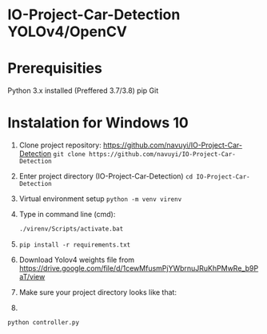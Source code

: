 # IO-Project-Car-Detection YOLOv4/OpenCV

# Prerequisities
  Python 3.x installed (Preffered 3.7/3.8)
  pip
  Git

# Instalation for Windows 10
  1. Clone project repository: https://github.com/navuyi/IO-Project-Car-Detection
        ``` git clone https://github.com/navuyi/IO-Project-Car-Detection ```
  2. Enter project directory (IO-Project-Car-Detection)
        ``` cd IO-Project-Car-Detection ```
  3. Virtual environment setup
        ``` python -m venv virenv ```
  4. Type in command line (cmd):
      ```bash
      ./virenv/Scripts/activate.bat
      ```
  5. ```pip install -r requirements.txt```
  6. Download Yolov4 weights file from https://drive.google.com/file/d/1cewMfusmPjYWbrnuJRuKhPMwRe_b9PaT/view 
  7. Make sure your project directory looks like that:
     
8. 
```bash
python controller.py
```

